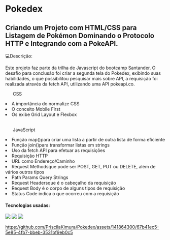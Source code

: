 <h1>Pokedex</h1> 

<h2>Criando um Projeto com HTML/CSS para Listagem de Pokémon Dominando o Protocolo HTTP e Integrando com a PokeAPI.</h2>

:computer:Descrição:

<p>Este projeto faz parte da trilha de Javascript do bootcamp Santander. O desafio para conclusão foi criar a segunda tela do Pokedex, exibindo suas habilidades, o que possibilitou pesquisar mais sobre API,
  a requisição foi realizada através da fetch API, utilizando uma API pokeapi.co.</p>

<ol>CSS</ol>
<li>A importância do normalize CSS</li>
<li>O conceito Mobile First</li>
<li>Os exibe Grid Layout e Flexbox</li>
<br>
<ol>JavaScript</ol>
<li>Função map()para criar uma lista a partir de outra lista de forma eficiente</li>
<li>Função join()para transformar listas em strings</li>
<li>Uso da fetch API para efetuar as requisições</li>
<li>Requisição HTTP</li>
<li>URL como Endereço/Caminho</li>
<li>Request Methodsque pode ser POST, GET, PUT ou DELETE, além de vários outros tipos</li>
<li>Path Params Query Strings</li>
<li>Request Headersque é o cabeçalho da requisição</li>
<li>Request Body é o corpo de alguns tipos de requisição</li>
<li>Status Code indica o que ocorreu com a requisição</li>

<h4>Tecnologias usadas: </h4>
  <img src="https://img.shields.io/badge/CSS3-1572B6?style=for-the-badge&logo=css3&logoColor=white"/>
  <img src="https://img.shields.io/badge/HTML-239120?style=for-the-badge&logo=html5&logoColor=white"/> 
  <img src="https://img.shields.io/badge/JavaScript-F7DF1E?style=for-the-badge&logo=javascript&logoColor=black"/>

 
https://github.com/PriscilaKimura/Pokedex/assets/141864300/67b41ec5-5e85-4fb7-bbeb-3531bf9eb0c5

